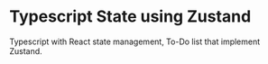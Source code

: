 # Typescript State using Zustand

Typescript with React state management, To-Do list that implement Zustand.
